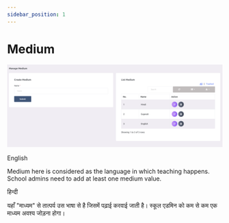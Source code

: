 ```yaml
---
sidebar_position: 1
---
```


# Medium

![e-School SaaS](../../static/images/schooladmin/medium.png)

English

Medium here is considered as the language in which teaching happens. School admins need to add at least one medium value. 


हिन्दी

यहाँ "माध्यम" से तात्पर्य उस भाषा से है जिसमें पढ़ाई करवाई जाती है।
स्कूल एडमिन को कम से कम एक माध्यम अवश्य जोड़ना होगा।